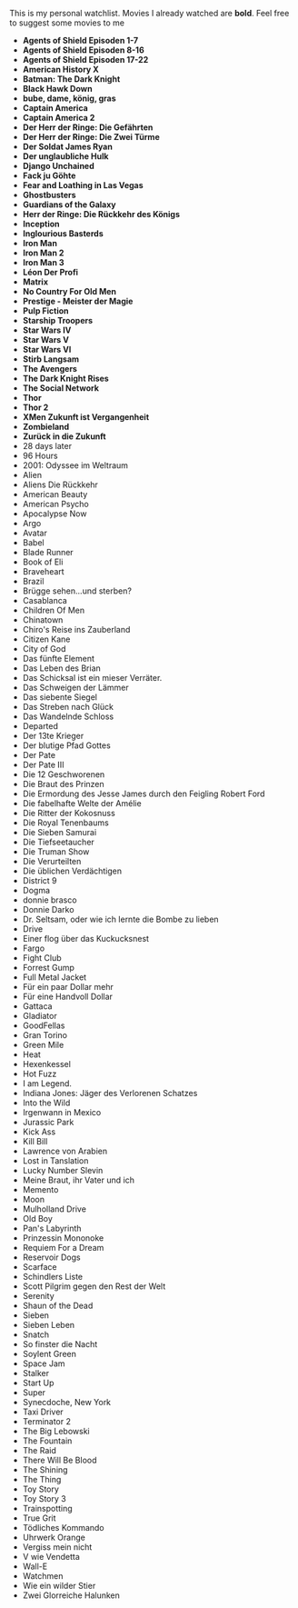 This is my personal watchlist. Movies I already watched are **bold**. Feel free to suggest some movies to me

- **Agents of Shield Episoden 1-7**
- **Agents of Shield Episoden 8-16**
- **Agents of Shield Episoden 17-22**
- **American History X**
- **Batman: The Dark Knight**
- **Black Hawk Down**
- **bube, dame, könig, gras**
- **Captain America**
- **Captain America 2**
- **Der Herr der Ringe: Die Gefährten**
- **Der Herr der Ringe: Die Zwei Türme**
- **Der Soldat James Ryan**
- **Der unglaubliche Hulk**
- **Django Unchained**
- **Fack ju Göhte**
- **Fear and Loathing in Las Vegas**
- **Ghostbusters**
- **Guardians of the Galaxy**
- **Herr der Ringe: Die Rückkehr des Königs**
- **Inception**
- **Inglourious Basterds**
- **Iron Man**
- **Iron Man 2**
- **Iron Man 3**
- **Léon Der Profi**
- **Matrix**
- **No Country For Old Men**
- **Prestige - Meister der Magie**
- **Pulp Fiction**
- **Starship Troopers**
- **Star Wars IV**
- **Star Wars V**
- **Star Wars VI**
- **Stirb Langsam**
- **The Avengers**
- **The Dark Knight Rises**
- **The Social Network**
- **Thor**
- **Thor 2**
- **XMen Zukunft ist Vergangenheit**
- **Zombieland**
- **Zurück in die Zukunft**
- 28 days later
- 96 Hours
- 2001: Odyssee im Weltraum
- Alien
- Aliens Die Rückkehr
- American Beauty
- American Psycho
- Apocalypse Now
- Argo
- Avatar
- Babel
- Blade Runner
- Book of Eli
- Braveheart
- Brazil
- Brügge sehen...und sterben?
- Casablanca
- Children Of Men
- Chinatown
- Chiro's Reise ins Zauberland
- Citizen Kane
- City of God
- Das fünfte Element
- Das Leben des Brian
- Das Schicksal ist ein mieser Verräter.
- Das Schweigen der Lämmer
- Das siebente Siegel
- Das Streben nach Glück
- Das Wandelnde Schloss
- Departed
- Der 13te Krieger
- Der blutige Pfad Gottes
- Der Pate
- Der Pate III
- Die 12 Geschworenen
- Die Braut des Prinzen
- Die Ermordung des Jesse James durch den Feigling Robert Ford
- Die fabelhafte Welte der Amélie
- Die Ritter der Kokosnuss
- Die Royal Tenenbaums
- Die Sieben Samurai
- Die Tiefseetaucher
- Die Truman Show
- Die Verurteilten
- Die üblichen Verdächtigen
- District 9
- Dogma
- donnie brasco
- Donnie Darko
- Dr. Seltsam, oder wie ich lernte die Bombe zu lieben
- Drive
- Einer flog über das Kuckucksnest
- Fargo
- Fight Club
- Forrest Gump
- Full Metal Jacket
- Für ein paar Dollar mehr
- Für eine Handvoll Dollar
- Gattaca
- Gladiator
- GoodFellas
- Gran Torino
- Green Mile
- Heat
- Hexenkessel
- Hot Fuzz
- I am Legend.
- Indiana Jones: Jäger des Verlorenen Schatzes
- Into the Wild
- Irgenwann in Mexico
- Jurassic Park
- Kick Ass
- Kill Bill
- Lawrence von Arabien
- Lost in Tanslation
- Lucky Number Slevin
- Meine Braut, ihr Vater und ich
- Memento
- Moon
- Mulholland Drive
- Old Boy
- Pan's Labyrinth
- Prinzessin Mononoke
- Requiem For a Dream
- Reservoir Dogs
- Scarface
- Schindlers Liste
- Scott Pilgrim gegen den Rest der Welt
- Serenity
- Shaun of the Dead
- Sieben
- Sieben Leben
- Snatch
- So finster die Nacht
- Soylent Green
- Space Jam
- Stalker
- Start Up
- Super
- Synecdoche, New York
- Taxi Driver
- Terminator 2
- The Big Lebowski
- The Fountain
- The Raid
- There Will Be Blood
- The Shining
- The Thing
- Toy Story
- Toy Story 3
- Trainspotting
- True Grit
- Tödliches Kommando
- Uhrwerk Orange
- Vergiss mein nicht
- V wie Vendetta
- Wall-E
- Watchmen
- Wie ein wilder Stier
- Zwei Glorreiche Halunken
